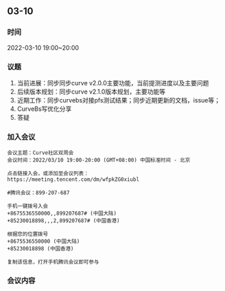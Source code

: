 ## 03-10
### **时间**

2022-03-10 19:00~20:00

### **议题**

1. 当前进展：同步同步curve v2.0.0主要功能，当前提测进度以及主要问题
2. 后续版本规划：同步curve v2.1.0版本规划，主要功能等
3. 近期工作：同步curvebs对接pfs测试结果；同步近期更新的文档，issue等；
4. CurveBs写优化分享
5. 答疑

### **加入会议**

```
会议主题：Curve社区双周会
会议时间：2022/03/10 19:00-20:00 (GMT+08:00) 中国标准时间 - 北京

点击链接入会，或添加至会议列表：
https://meeting.tencent.com/dm/wfpkZG0xiubl

#腾讯会议：899-207-687

手机一键拨号入会
+8675536550000,,899207687# (中国大陆)
+85230018898,,,2,899207687# (中国香港)

根据您的位置拨号
+8675536550000 (中国大陆)
+85230018898 (中国香港)

复制该信息，打开手机腾讯会议即可参与
```

### **会议内容**

